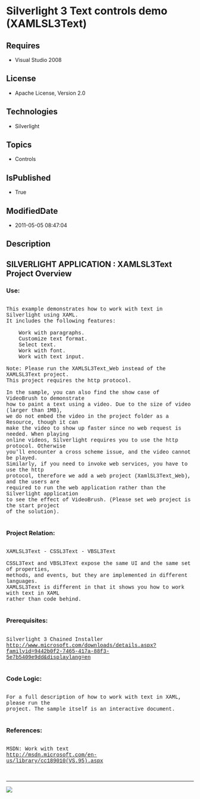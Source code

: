 # Silverlight 3 Text controls demo (XAMLSL3Text)
## Requires
* Visual Studio 2008
## License
* Apache License, Version 2.0
## Technologies
* Silverlight
## Topics
* Controls
## IsPublished
* True
## ModifiedDate
* 2011-05-05 08:47:04
## Description

<p style="font-family:Courier New"></p>
<h2>SILVERLIGHT APPLICATION : XAMLSL3Text Project Overview</h2>
<p style="font-family:Courier New"></p>
<h3>Use:</h3>
<p style="font-family:Courier New"><br>
This example demonstrates how to work with text in Silverlight using XAML.<br>
It includes the following features:<br>
<br>
&nbsp;&nbsp;&nbsp;&nbsp;Work with paragraphs.<br>
&nbsp;&nbsp;&nbsp;&nbsp;Customize text format.<br>
&nbsp;&nbsp;&nbsp;&nbsp;Select text.<br>
&nbsp;&nbsp;&nbsp;&nbsp;Work with font.<br>
&nbsp;&nbsp;&nbsp;&nbsp;Work with text input.<br>
<br>
Note: Please run the XAMLSL3Text_Web instead of the XAMLSL3Text project.<br>
This project requires the http protocol.<br>
<br>
In the sample, you can also find the show case of VideoBrush to demonstrate <br>
how to paint a text using a video. Due to the size of video (larger than 1MB), <br>
we do not embed the video in the project folder as a Resource, though it can <br>
make the video to show up faster since no web request is needed. When playing <br>
online videos, Silverlight requires you to use the http protocol. Otherwise <br>
you'll encounter a cross scheme issue, and the video cannot be played. <br>
Similarly, if you need to invoke web services, you have to use the http <br>
protocol, therefore we add a web project (XamlSL3Text_Web), and the users are <br>
required to run the web application rather than the Silverlight application <br>
to see the effect of VideoBrush. (Please set web project is the start project <br>
of the solution).<br>
<br>
</p>
<h3>Project Relation:</h3>
<p style="font-family:Courier New"><br>
XAMLSL3Text - CSSL3Text - VBSL3Text<br>
<br>
CSSL3Text and VBSL3Text expose the same UI and the same set of properties,<br>
methods, and events, but they are implemented in different languages.<br>
XAMLSL3Text is different in that it shows you how to work with text in XAML<br>
rather than code behind.<br>
<br>
</p>
<h3>Prerequisites:</h3>
<p style="font-family:Courier New"><br>
Silverlight 3 Chained Installer<br>
<a target="_blank" href="http://www.microsoft.com/downloads/details.aspx?familyid=9442b0f2-7465-417a-88f3-5e7b5409e9dd&displaylang=en">http://www.microsoft.com/downloads/details.aspx?familyid=9442b0f2-7465-417a-88f3-5e7b5409e9dd&displaylang=en</a><br>
<br>
</p>
<h3>Code Logic:</h3>
<p style="font-family:Courier New"><br>
For a full description of how to work with text in XAML, please run the <br>
project. The sample itself is an interactive document. &nbsp; &nbsp;<br>
<br>
</p>
<h3>References:</h3>
<p style="font-family:Courier New"><br>
MSDN: Work with text<br>
<a target="_blank" href="http://msdn.microsoft.com/en-us/library/cc189010(VS.95).aspx">http://msdn.microsoft.com/en-us/library/cc189010(VS.95).aspx</a><br>
<br>
<br>
</p>
<hr>
<div><a href="http://go.microsoft.com/?linkid=9759640" style="margin-top:3px"><img src="http://bit.ly/onecodelogo">
</a></div>
